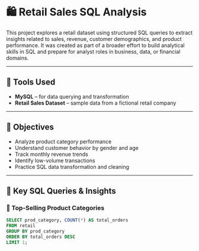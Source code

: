 # 🛍️ Retail Sales SQL Analysis

This project explores a retail dataset using structured SQL queries to extract insights related to sales, revenue, customer demographics, and product performance. It was created as part of a broader effort to build analytical skills in SQL and prepare for analyst roles in business, data, or financial domains.

---

## 🧰 Tools Used
- **MySQL** – for data querying and transformation
- **Retail Sales Dataset** – sample data from a fictional retail company

---

## 📌 Objectives
- Analyze product category performance
- Understand customer behavior by gender and age
- Track monthly revenue trends
- Identify low-volume transactions
- Practice SQL data transformation and cleaning

---

## 🧪 Key SQL Queries & Insights

### 🔹 Top-Selling Product Categories
```sql
SELECT prod_category, COUNT(*) AS total_orders
FROM retail
GROUP BY prod_category
ORDER BY total_orders DESC
LIMIT 1;


